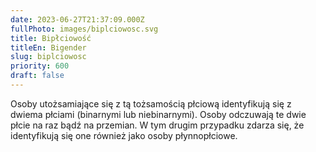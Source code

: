```yaml
---
date: 2023-06-27T21:37:09.000Z
fullPhoto: images/biplciowosc.svg
title: Bipłciowość
titleEn: Bigender
slug: biplciowosc
priority: 600
draft: false
---
```

Osoby utożsamiające się z tą tożsamością płciową identyfikują się z dwiema płciami (binarnymi lub niebinarnymi). Osoby odczuwają te dwie płcie na raz bądź na przemian. W tym drugim przypadku zdarza się, że identyfikują się one również jako osoby płynnopłciowe.
